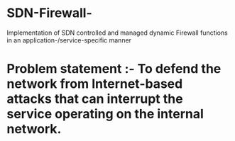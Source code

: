# SDN-Firewall-
Implementation of SDN controlled and managed dynamic Firewall functions in an application-/service-specific manner 

# Problem statement :- To defend the network from Internet-based attacks that can interrupt the service operating on the internal network.
